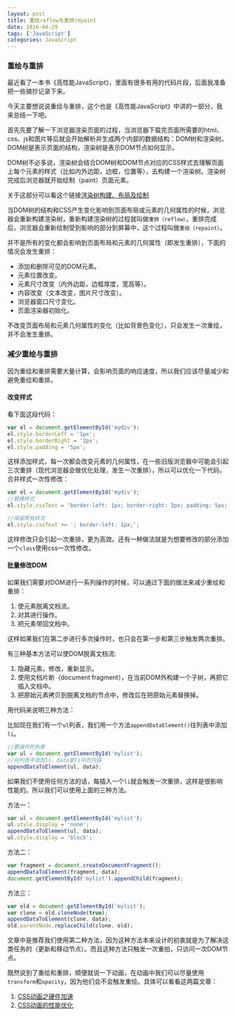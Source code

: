 ```yaml
---
layout: post
title: 重绘reflow与重排repaint
date: 2016-04-29
tags: ['JavaScript']
categories: JavaScript	
---
```


### 重绘与重排

最近看了一本书《高性能JavaScript》，里面有很多有用的代码片段，后面我准备把一些摘抄记录下来。

今天主要想说说重绘与重排，这个也是《高性能JavaScript》中讲的一部分，我来总结一下吧。

首先先要了解一下浏览器渲染页面的过程，当浏览器下载完页面所需要的html、css、js和图片等后就会开始解析并生成两个内部的数据结构：DOM树和渲染树。
DOM树是表示页面的结构，渲染树是表示DOM节点如何显示。

DOM树不必多说，渲染树会结合DOM树和DOM节点对应的CSS样式去理解页面上每个元素的样式（比如内外边距，边框，位置等），去构建一个渲染树。渲染树完成后浏览器就开始绘制（paint）页面元素。

关于这部分可以看这个链接[渲染树构建、布局及绘制
](https://developers.google.com/web/fundamentals/performance/critical-rendering-path/render-tree-construction?hl=zh-cn)

当DOM树的结构和CSS产生变化影响到页面布局或元素的几何属性的时候，浏览器会重新构建渲染树，重新构建渲染树的过程就叫做`重排（reflow）`，重排完成后，浏览器会重新绘制受到影响的部分到屏幕中，这个过程叫做`重绘（repaint）`。

并不是所有的变化都会影响到页面布局和元素的几何属性（即发生重排），下面的情况会发生重排：

* 添加和删除可见的DOM元素。
* 元素位置改变。
* 元素尺寸改变（内外边距，边框厚度，宽高等）。
* 内容改变（文本改变，图片尺寸改变）。
* 浏览器窗口尺寸变化。
* 页面渲染器初始化。

不改变页面布局和元素几何属性的变化（比如背景色变化），只会发生一次重绘，并不会发生重排。

### 减少重绘与重排

因为重绘和重排需要大量计算，会影响页面的响应速度，所以我们应该尽量减少和避免重绘和重排。

#### 改变样式

看下面这段代码：

```js
var el = document.getElementById('mydiv');
el.style.borderLeft = '1px'; 
el.style.borderRight = '2px';
el.style.padding = '5px';
```

这样添加样式，每一次都会改变元素的几何属性，在一些旧版浏览器中可能会引起三次重排（现代浏览器会做优化处理，发生一次重排），所以可以优化一下代码，合并样式一次性修改：

```js
var el = document.getElementById('mydiv');
//替换样式
el.style.cssText = 'border-left: 1px; border-right: 2px; padding: 5px;';

//保留原有样式
el.style.cssText += '; border-left: 1px;';

```
这样修改只会引起一次重排，更为高效。还有一种做法就是为想要修改的部分添加一个`class`使用css一次性修改。

#### 批量修改DOM

如果我们需要对DOM进行一系列操作的时候，可以通过下面的做法来减少重绘和重排：

1. 使元素脱离文档流。
2. 对其进行操作。
3. 把元素带回文档中。

这样如果我们在第二步进行多次操作时，也只会在第一步和第三步触发两次重排。

有三种基本方法可以使DOM脱离文档流:

1. 隐藏元素，修改，重新显示。
2. 使用文档片断（document fragment），在当前DOM外构建一个子树，再把它插入文档中。
3. 把原始元素拷贝到脱离文档的节点中，修改后在把原始元素替换掉。

用代码来说明三种方法：

比如现在我们有一个`ul`列表，我们用一个方法`appendDataElement()`往列表中添加`li`。

```js
//要操作的列表
var ul = document.getElementById('mylist');
//向列表中添加li，data是li中的内容
appendDataToElement(ul, data);
```

如果我们不使用任何方法的话，每插入一个`li`就会触发一次重排，这样是很影响性能的。所以我们可以使用上面的三种方法。

方法一：

```js
var ul = document.getElementById('mylist');
ul.style.display = 'none'; 
appendDataToElement(ul, data);
ul.style.display = 'block';
```

方法二：

```js
var fragment = document.createDocumentFragment();
appendDataToElement(fragment, data);
document.getElementById('mylist').appendChild(fragment);
```

方法三：

```js
var old = document.getElementById('mylist'); 
var clone = old.cloneNode(true);
appendDataToElement(clone, data);
old.parentNode.replaceChild(clone, old); 

```

文章中是推荐我们使用第二种方法，因为这种方法本来设计的初衷就是为了解决这类任务的（更新和移动节点）。而且这种方法只触发一次重拍，只访问一次DOM节点。


既然说到了重绘和重排，顺便就说一下动画，在动画中我们可以尽量使用`transform`和`opacity`，因为他们会不会触发重绘。具体可以看看这两篇文章：

1. [CSS动画之硬件加速](http://www.w3cplus.com/css3/introduction-to-hardware-acceleration-css-animations.html)
2. [CSS动画的性能优化](http://zencode.in/14.CSS%E5%8A%A8%E7%94%BB%E7%9A%84%E6%80%A7%E8%83%BD%E4%BC%98%E5%8C%96.html)